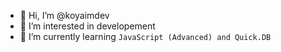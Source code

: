 - 👋 Hi, I’m @koyaimdev
- 👀 I’m interested in developement
- 🌱 I’m currently learning `JavaScript (Advanced) and Quick.DB`

<!---
koyaimdev/koyaimdev is a ✨ special ✨ repository because its `README.md` (this file) appears on your GitHub profile.
You can click the Preview link to take a look at your changes.
--->
